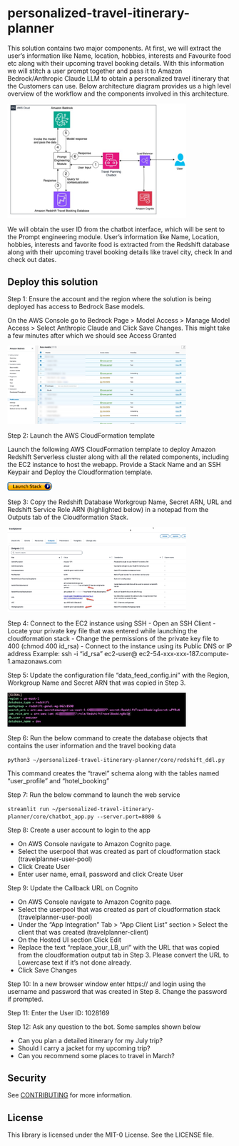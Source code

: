 # personalized-travel-itinerary-planner


This solution contains two major components. At first, we will extract the user’s information like Name, location, hobbies, interests and Favourite food etc along with their upcoming travel booking details. With this information we will stitch a user prompt together and pass it to Amazon Bedrock/Anthropic Claude LLM to obtain a personalized travel itinerary that the Customers can use. Below architecture diagram provides us a high level overview of the workflow and the components involved in this architecture. 

<img src="docs/Architecture_Diagram.jpg" alt="Architecture Diagram" width="400"/>

We will obtain the user ID from the chatbot interface, which will be sent to the Prompt engineering module. User’s information like Name, Location, hobbies, interests and favorite food is extracted from the Redshift database along with their upcoming travel booking details like travel city, check In and check out dates. 

## Deploy this solution

Step 1: Ensure the account and the region where the solution is being deployed has access to Bedrock Base models. 

On the AWS Console go to Bedrock Page > Model Access > Manage Model Access > Select Anthropic Claude and Click Save Changes. This might take a few minutes after which we should see Access Granted 

<img src="docs/Bedrock_Access.jpg" alt="Bedrock Access" width="400"/>
 
Step 2: Launch the AWS CloudFormation template

Launch the following AWS CloudFormation template to deploy Amazon Redshift Serverless cluster along with all the related components, including the EC2 instance to host the webapp. Provide a Stack Name and an SSH Keypair and Deploy the Cloudformation template. 


<a href="https://console.aws.amazon.com/cloudformation/home?region=us-east-1#/stacks/new?stackName=travelplanner&templateURL=https://aws-blogs-artifacts-public.s3.amazonaws.com/artifacts/BDB-3842/Cloudformation.yaml"> <img src="docs/LaunchStack.png" alt="Bedrock Access" width="100"/> </a>


Step 3: Copy the Redshift Database Workgroup Name, Secret ARN, URL and Redshift Service Role ARN (highlighted below) in a notepad from the Outputs tab of the Cloudformation Stack. 
 
<img src="docs/CF_Output.jpg" alt="CFN Output" width="400"/>

Step 4: Connect to the EC2 instance using SSH 
        -	Open an SSH Client
        -	Locate your private key file that was entered while launching the cloudformation stack
        -	Change the permissions of the private key file to 400 (chmod 400 id_rsa)
        -	Connect to the instance using its Public DNS or IP address 
        	Example: ssh -i “id_rsa” ec2-user@ ec2-54-xxx-xxx-187.compute-1.amazonaws.com


Step 5: Update the configuration file “data_feed_config.ini” with the Region, Workgroup Name and Secret ARN that was copied in Step 3.  

<img src="docs/CONFIG_INI.jpg" alt="Config Update" width="400"/>
 
Step 6: Run the below command to create the database objects that contains the user information and the travel booking data

```python3 ~/personalized-travel-itinerary-planner/core/redshift_ddl.py```

This command creates the “travel” schema along with the tables named “user_profile” and “hotel_booking” 

Step 7: Run the below command to launch the web service

```streamlit run ~/personalized-travel-itinerary-planner/core/chatbot_app.py --server.port=8080 &```

Step 8: Create a user account to login to the app 
-	On AWS Console navigate to Amazon Cognito page. 
-	Select the userpool that was created as part of cloudformation stack (travelplanner-user-pool)  
-	Click Create User
-	Enter user name, email, password and click Create User

Step 9: Update the Callback URL on Cognito
-	On AWS Console navigate to Amazon Cognito page. 
-	Select the userpool that was created as part of cloudformation stack (travelplanner-user-pool)  
-	Under the “App Integration” Tab > “App Client List” section > Select the client that was created (travelplanner-client)
-	On the Hosted UI section Click Edit 
-	Replace the text “replace_your_LB_url” with the URL that was copied from the cloudformation output tab in Step 3. Please convert the URL to Lowercase text if it’s not done already. 
-	Click Save Changes

Step 10: In a new browser window enter https://<URL copied from Step3> and login using the username and password that was created in Step 8. Change the password if prompted.

Step 11: Enter the User ID: 1028169

Step 12: Ask any question to the bot. Some samples shown below
-	Can you plan a detailed itinerary for my July trip? 
-	Should I carry a jacket for my upcoming trip?
-	Can you recommend some places to travel in March? 




## Security

See [CONTRIBUTING](CONTRIBUTING.md#security-issue-notifications) for more information.

## License

This library is licensed under the MIT-0 License. See the LICENSE file.

